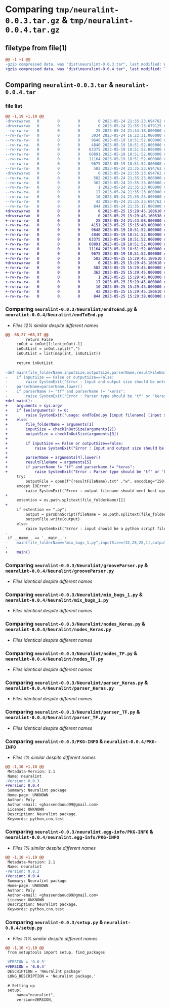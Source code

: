 # Comparing `tmp/neuralint-0.0.3.tar.gz` & `tmp/neuralint-0.0.4.tar.gz`

## filetype from file(1)

```diff
@@ -1 +1 @@
-gzip compressed data, was "dist\neuralint-0.0.3.tar", last modified: Wed May 24 21:35:23 2023, max compression
+gzip compressed data, was "dist\neuralint-0.0.4.tar", last modified: Thu May 25 15:29:45 2023, max compression
```

## Comparing `neuralint-0.0.3.tar` & `neuralint-0.0.4.tar`

### file list

```diff
@@ -1,19 +1,19 @@
-drwxrwxrwx   0        0        0        0 2023-05-24 21:35:23.694762 neuralint-0.0.3/
-drwxrwxrwx   0        0        0        0 2023-05-24 21:35:23.679125 neuralint-0.0.3/Neuralint/
--rw-rw-rw-   0        0        0       25 2023-05-24 21:34:18.000000 neuralint-0.0.3/Neuralint/__init__.py
--rw-rw-rw-   0        0        0     3934 2023-05-24 16:22:31.000000 neuralint-0.0.3/Neuralint/endToEnd.py
--rw-rw-rw-   0        0        0     9648 2023-05-19 18:51:52.000000 neuralint-0.0.3/Neuralint/grooveParser.py
--rw-rw-rw-   0        0        0     4840 2023-05-19 18:51:52.000000 neuralint-0.0.3/Neuralint/mix_bugs_1.py
--rw-rw-rw-   0        0        0    63375 2023-05-19 18:51:52.000000 neuralint-0.0.3/Neuralint/nodes_Keras.py
--rw-rw-rw-   0        0        0    60891 2023-05-19 18:51:52.000000 neuralint-0.0.3/Neuralint/nodes_TF.py
--rw-rw-rw-   0        0        0    11164 2023-05-19 18:51:52.000000 neuralint-0.0.3/Neuralint/parser_Keras.py
--rw-rw-rw-   0        0        0     9675 2023-05-19 18:51:52.000000 neuralint-0.0.3/Neuralint/parser_TF.py
--rw-rw-rw-   0        0        0      582 2023-05-24 21:35:23.694762 neuralint-0.0.3/PKG-INFO
-drwxrwxrwx   0        0        0        0 2023-05-24 21:35:23.694762 neuralint-0.0.3/neuralint.egg-info/
--rw-rw-rw-   0        0        0      582 2023-05-24 21:35:23.000000 neuralint-0.0.3/neuralint.egg-info/PKG-INFO
--rw-rw-rw-   0        0        0      362 2023-05-24 21:35:23.000000 neuralint-0.0.3/neuralint.egg-info/SOURCES.txt
--rw-rw-rw-   0        0        0        1 2023-05-24 21:35:23.000000 neuralint-0.0.3/neuralint.egg-info/dependency_links.txt
--rw-rw-rw-   0        0        0       17 2023-05-24 21:35:23.000000 neuralint-0.0.3/neuralint.egg-info/requires.txt
--rw-rw-rw-   0        0        0       10 2023-05-24 21:35:23.000000 neuralint-0.0.3/neuralint.egg-info/top_level.txt
--rw-rw-rw-   0        0        0       42 2023-05-24 21:35:23.694762 neuralint-0.0.3/setup.cfg
--rw-rw-rw-   0        0        0      844 2023-05-24 21:35:17.000000 neuralint-0.0.3/setup.py
+drwxrwxrwx   0        0        0        0 2023-05-25 15:29:45.180610 neuralint-0.0.4/
+drwxrwxrwx   0        0        0        0 2023-05-25 15:29:45.160538 neuralint-0.0.4/Neuralint/
+-rw-rw-rw-   0        0        0       25 2023-05-24 21:43:08.000000 neuralint-0.0.4/Neuralint/__init__.py
+-rw-rw-rw-   0        0        0     4151 2023-05-25 15:15:40.000000 neuralint-0.0.4/Neuralint/endToEnd.py
+-rw-rw-rw-   0        0        0     9648 2023-05-19 18:51:52.000000 neuralint-0.0.4/Neuralint/grooveParser.py
+-rw-rw-rw-   0        0        0     4840 2023-05-19 18:51:52.000000 neuralint-0.0.4/Neuralint/mix_bugs_1.py
+-rw-rw-rw-   0        0        0    63375 2023-05-19 18:51:52.000000 neuralint-0.0.4/Neuralint/nodes_Keras.py
+-rw-rw-rw-   0        0        0    60891 2023-05-19 18:51:52.000000 neuralint-0.0.4/Neuralint/nodes_TF.py
+-rw-rw-rw-   0        0        0    11164 2023-05-19 18:51:52.000000 neuralint-0.0.4/Neuralint/parser_Keras.py
+-rw-rw-rw-   0        0        0     9675 2023-05-19 18:51:52.000000 neuralint-0.0.4/Neuralint/parser_TF.py
+-rw-rw-rw-   0        0        0      582 2023-05-25 15:29:45.180610 neuralint-0.0.4/PKG-INFO
+drwxrwxrwx   0        0        0        0 2023-05-25 15:29:45.180610 neuralint-0.0.4/neuralint.egg-info/
+-rw-rw-rw-   0        0        0      582 2023-05-25 15:29:45.000000 neuralint-0.0.4/neuralint.egg-info/PKG-INFO
+-rw-rw-rw-   0        0        0      362 2023-05-25 15:29:45.000000 neuralint-0.0.4/neuralint.egg-info/SOURCES.txt
+-rw-rw-rw-   0        0        0        1 2023-05-25 15:29:45.000000 neuralint-0.0.4/neuralint.egg-info/dependency_links.txt
+-rw-rw-rw-   0        0        0       17 2023-05-25 15:29:45.000000 neuralint-0.0.4/neuralint.egg-info/requires.txt
+-rw-rw-rw-   0        0        0       10 2023-05-25 15:29:45.000000 neuralint-0.0.4/neuralint.egg-info/top_level.txt
+-rw-rw-rw-   0        0        0       42 2023-05-25 15:29:45.180610 neuralint-0.0.4/setup.cfg
+-rw-rw-rw-   0        0        0      844 2023-05-25 15:29:38.000000 neuralint-0.0.4/setup.py
```

### Comparing `neuralint-0.0.3/Neuralint/endToEnd.py` & `neuralint-0.0.4/Neuralint/endToEnd.py`

 * *Files 12% similar despite different names*

```diff
@@ -68,27 +68,37 @@
         return False
     inOut = inOut[1:len(inOut)-1]
     inOutList = inOut.split(",")
     inOutList = list(map(int, inOutList))
 
     return inOutList
 
-def main(file_folderName,inputSize,outputSize,parserName,resultFileName):
-    if inputSize == False or outputSize==False:
-        raise SystemExit("Error : Input and output size should be entered as array([x1, x2, x3, ...]).")
-    parserName=parserName.lower()
-    if parserName != "tf" and parserName != "keras":
-        raise SystemExit("Error : Parser type should be 'tf' or 'keras'")
+def main():
+    arguments = sys.argv
+    if len(arguments) != 6:
+        raise SystemExit('usage: endToEnd.py [input filename] [input size] [output size] [parser type] [output filename]')
+    else:
+        file_folderName = arguments[1]
+        inputSize = checkInOutSize(arguments[2])
+        outputSize = checkInOutSize(arguments[3])
+
+        if inputSize == False or outputSize==False:
+            raise SystemExit("Error : Input and output size should be entered as array([x1, x2, x3, ...]).")
+
+        parserName = arguments[4].lower()
+        resultFileName = arguments[5]
+        if parserName != "tf" and parserName != "keras":
+            raise SystemExit("Error : Parser type should be 'tf' or 'keras'")
     try:
         outputFile = open(f"{resultFileName}.txt" ,"w", encoding="ISO-8859-1")
     except IOError:
         raise SystemExit("Error : output filename should meet host operating system filename rules")
+
     extention = os.path.splitext(file_folderName)[1]
+
     if extention == ".py":
         output = parsDnnScript(fileName = os.path.splitext(file_folderName)[0], inputSize = inputSize ,outputSize = outputSize , parser=parserName)
         outputFile.write(output)
     else:
         raise SystemExit("Error : input should be a python script file")
-    
 if __name__ == '__main__':
-    main(file_folderName="mix_bugs_1.py",inputSize=[32,28,28,1],outputSize=[32,10],parserName="tf",resultFileName="result")
-
+    main()
```

### Comparing `neuralint-0.0.3/Neuralint/grooveParser.py` & `neuralint-0.0.4/Neuralint/grooveParser.py`

 * *Files identical despite different names*

### Comparing `neuralint-0.0.3/Neuralint/mix_bugs_1.py` & `neuralint-0.0.4/Neuralint/mix_bugs_1.py`

 * *Files identical despite different names*

### Comparing `neuralint-0.0.3/Neuralint/nodes_Keras.py` & `neuralint-0.0.4/Neuralint/nodes_Keras.py`

 * *Files identical despite different names*

### Comparing `neuralint-0.0.3/Neuralint/nodes_TF.py` & `neuralint-0.0.4/Neuralint/nodes_TF.py`

 * *Files identical despite different names*

### Comparing `neuralint-0.0.3/Neuralint/parser_Keras.py` & `neuralint-0.0.4/Neuralint/parser_Keras.py`

 * *Files identical despite different names*

### Comparing `neuralint-0.0.3/Neuralint/parser_TF.py` & `neuralint-0.0.4/Neuralint/parser_TF.py`

 * *Files identical despite different names*

### Comparing `neuralint-0.0.3/PKG-INFO` & `neuralint-0.0.4/PKG-INFO`

 * *Files 1% similar despite different names*

```diff
@@ -1,10 +1,10 @@
 Metadata-Version: 2.1
 Name: neuralint
-Version: 0.0.3
+Version: 0.0.4
 Summary: Neuralint package
 Home-page: UNKNOWN
 Author: Poly
 Author-email: <ghassendaoud99@gmail.com>
 License: UNKNOWN
 Description: Neuralint package.
 Keywords: python,cnn,test
```

### Comparing `neuralint-0.0.3/neuralint.egg-info/PKG-INFO` & `neuralint-0.0.4/neuralint.egg-info/PKG-INFO`

 * *Files 1% similar despite different names*

```diff
@@ -1,10 +1,10 @@
 Metadata-Version: 2.1
 Name: neuralint
-Version: 0.0.3
+Version: 0.0.4
 Summary: Neuralint package
 Home-page: UNKNOWN
 Author: Poly
 Author-email: <ghassendaoud99@gmail.com>
 License: UNKNOWN
 Description: Neuralint package.
 Keywords: python,cnn,test
```

### Comparing `neuralint-0.0.3/setup.py` & `neuralint-0.0.4/setup.py`

 * *Files 11% similar despite different names*

```diff
@@ -1,10 +1,10 @@
 from setuptools import setup, find_packages
 
-VERSION = '0.0.3'
+VERSION = '0.0.4'
 DESCRIPTION = 'Neuralint package'
 LONG_DESCRIPTION = 'Neuralint package.'
 
 # Setting up
 setup(
     name="neuralint",
     version=VERSION,
```

